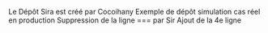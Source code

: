 Le Dépôt Sira est créé par Cocoihany
Exemple de dépôt simulation cas réel en production
Suppression de la ligne === par Sir
Ajout de la 4e ligne
